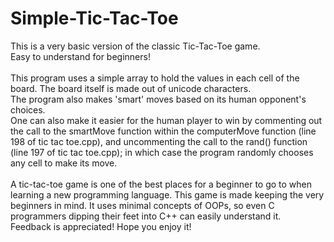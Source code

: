 # Simple-Tic-Tac-Toe

This is a very basic version of the classic Tic-Tac-Toe game.<br>
Easy to understand for beginners!<br><br>
This program uses a simple array to hold the values in each cell of the board. The board itself is made out of unicode characters.<br>
The program also makes 'smart' moves based on its human opponent's choices.<br>
One can also make it easier for the human player to win by commenting out the call to the smartMove function within the computerMove function (line 198 of tic tac toe.cpp), and uncommenting the call to the rand() function (line 197 of tic tac toe.cpp); in which case the program randomly chooses any cell to make its move.<br><br>
A tic-tac-toe game is one of the best places for a beginner to go to when learning a new programming language. This game is made keeping the very beginners in mind. It uses minimal concepts of OOPs, so even C programmers dipping their feet into C++ can easily understand it.<br>
Feedback is appreciated! Hope you enjoy it!
